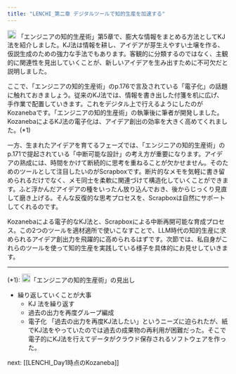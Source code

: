 ```yaml
---
title: "LENCHI_第二章 デジタルツールで知的生産を加速する"
---
```


<img src='https://scrapbox.io/api/pages/nishio/claude/icon' alt='claude.icon' height="19.5"/>
「エンジニアの知的生産術」第5章で、膨大な情報をまとめる方法としてKJ法を紹介しました。KJ法は情報を耕し、アイデアが芽生えやすい土壌を作る、仮説生成のための強力な手法でもあります。客観的に分類するのではなく、主観的に関連性を見出していくことが、新しいアイデアを生み出すために不可欠だと説明しました。

ここで、「エンジニアの知的生産術」のp.176で言及されている「電子化」の話題に触れておきましょう。従来のKJ法では、情報を書き出した付箋を机に広げ、手作業で配置していきます。これをデジタル上で行えるようにしたのがKozanebaです。「エンジニアの知的生産術」の執筆後に筆者が開発しました。KozanebaによるKJ法の電子化は、アイデア創出の効率を大きく高めてくれました。(*1)

一方、生まれたアイデアを育てるフェーズでは、「エンジニアの知的生産術」のp.171で提起されている「中断可能な設計」の考え方が重要になります。アイデアの熟成には、時間をかけて断続的に思考を重ねることが欠かせません。そのためのツールとして注目したいのがScrapboxです。断片的なメモを気軽に書き留められるだけでなく、メモ同士を柔軟に関連づけて構造化していくことができます。ふと浮かんだアイデアの種をいったん放り込んでおき、後からじっくり見直して磨き上げる。そんな反復的な思考プロセスを、Scrapboxは自然にサポートしてくれるのです。

Kozanebaによる電子的なKJ法と、Scrapboxによる中断再開可能な育成プロセス。この2つのツールを適材適所で使いこなすことで、LLM時代の知的生産に求められるアイデア創出力を飛躍的に高められるはずです。次節では、私自身がこれらのツールを使って知的生産を実践している様子を具体的にお見せしていきます。

---
(*1):
<img src='https://scrapbox.io/api/pages/nishio/nishio/icon' alt='nishio.icon' height="19.5"/>「エンジニアの知的生産術」の見出し
- 繰り返していくことが大事
    - KJ 法を繰り返す
    - 過去の出力を再度グループ編成
    - 電子化
「過去の出力を再度KJ法したい」というニーズに迫られたが、紙でKJ法をやっていたのでは過去の成果物の再利用が困難だった。そこで電子的にKJ法を行えてデータがクラウド保存されるソフトウェアを作った。

next: [[LENCHI_Day1時点のKozaneba]]
